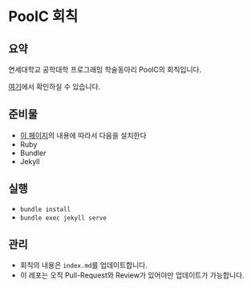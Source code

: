 # PoolC 회칙

## 요약

연세대학교 공학대학 프로그래밍 학술동아리 PoolC의 회칙입니다.

[여기](http://poolc.github.io/Regulation/)에서 확인하실 수 있습니다.

## 준비물

- [이 페이지](https://jekyllrb-ko.github.io/docs/installation/)의 내용에 따라서 다음을 설치한다
- Ruby
- Bundler
- Jekyll

## 실행

- `bundle install`
- `bundle exec jekyll serve`

## 관리

- 회칙의 내용은 `index.md`를 업데이트합니다.
- 이 레포는 오직 Pull-Request와 Review가 있어야만 업데이트가 가능합니다.
